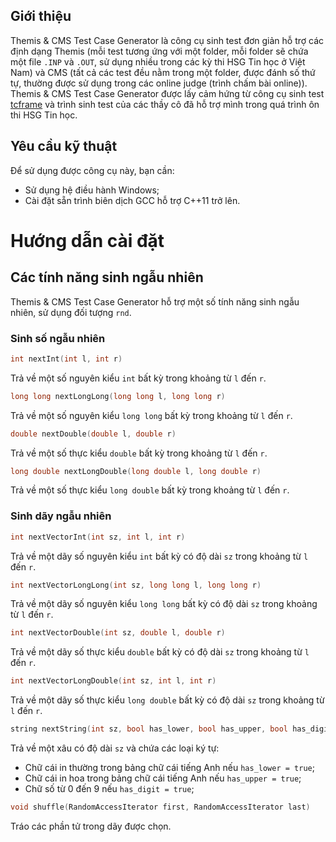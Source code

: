 ## Giới thiệu
Themis & CMS Test Case Generator là công cụ sinh test đơn giản hỗ trợ các định dạng Themis (mỗi test tương ứng với một folder, mỗi folder sẽ chứa một file `.INP` và `.OUT`, sử dụng nhiều trong các kỳ thi HSG Tin học ở Việt Nam) và CMS (tất cả các test đều nằm trong một folder, được đánh số thứ tự, thường được sử dụng trong các online judge (trình chấm bài online)). Themis & CMS Test Case Generator được lấy cảm hứng từ công cụ sinh test [tcframe](https://github.com/ia-toki/tcframe) và trình sinh test của các thầy cô đã hỗ trợ mình trong quá trình ôn thi HSG Tin học.

## Yêu cầu kỹ thuật
Để sử dụng được công cụ này, bạn cần:
- Sử dụng hệ điều hành Windows;
- Cài đặt sẵn trình biên dịch GCC hỗ trợ C++11 trở lên.

# Hướng dẫn cài đặt

## Các tính năng sinh ngẫu nhiên
Themis & CMS Test Case Generator hỗ trợ một số tính năng sinh ngẫu nhiên, sử dụng đối tượng `rnd`.

### Sinh số ngẫu nhiên
```cpp
int nextInt(int l, int r)
```
Trả về một số nguyên kiểu `int` bất kỳ trong khoảng từ `l` đến `r`.
```cpp
long long nextLongLong(long long l, long long r)
```
Trả về một số nguyên kiểu `long long` bất kỳ trong khoảng từ `l` đến `r`.

```cpp
double nextDouble(double l, double r)
```
Trả về một số thực kiểu `double` bất kỳ trong khoảng từ `l` đến `r`.

```cpp
long double nextLongDouble(long double l, long double r)
```
Trả về một số thực kiểu `long double` bất kỳ trong khoảng từ `l` đến `r`.

### Sinh dãy ngẫu nhiên
```cpp
int nextVectorInt(int sz, int l, int r)
```
Trả về một dãy số nguyên kiểu `int` bất kỳ có độ dài `sz` trong khoảng từ `l` đến `r`.

```cpp
int nextVectorLongLong(int sz, long long l, long long r)
```
Trả về một dãy số nguyên kiểu `long long` bất kỳ có độ dài `sz` trong khoảng từ `l` đến `r`.

```cpp
int nextVectorDouble(int sz, double l, double r)
```
Trả về một dãy số thực kiểu `double` bất kỳ có độ dài `sz` trong khoảng từ `l` đến `r`.

```cpp
int nextVectorLongDouble(int sz, int l, int r)
```
Trả về một dãy số thực kiểu `long double` bất kỳ có độ dài `sz` trong khoảng từ `l` đến `r`.

```cpp
string nextString(int sz, bool has_lower, bool has_upper, bool has_digit)
```
Trả về một xâu có độ dài `sz` và chứa các loại ký tự:
- Chữ cái in thường trong bảng chữ cái tiếng Anh nếu `has_lower = true`;
- Chữ cái in hoa trong bảng chữ cái tiếng Anh nếu `has_upper = true`;
- Chữ số từ $0$ đến $9$ nếu `has_digit = true`;

```cpp
void shuffle(RandomAccessIterator first, RandomAccessIterator last)
```
Tráo các phần tử trong dãy được chọn.


